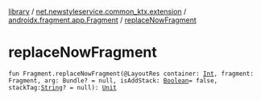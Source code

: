 [library](../../index.md) / [net.newstyleservice.common_ktx.extension](../index.md) / [androidx.fragment.app.Fragment](index.md) / [replaceNowFragment](./replace-now-fragment.md)

# replaceNowFragment

`fun Fragment.replaceNowFragment(@LayoutRes container: `[`Int`](https://kotlinlang.org/api/latest/jvm/stdlib/kotlin/-int/index.html)`, fragment: Fragment, arg: Bundle? = null, isAddStack: `[`Boolean`](https://kotlinlang.org/api/latest/jvm/stdlib/kotlin/-boolean/index.html)` = false, stackTag: `[`String`](https://kotlinlang.org/api/latest/jvm/stdlib/kotlin/-string/index.html)`? = null): `[`Unit`](https://kotlinlang.org/api/latest/jvm/stdlib/kotlin/-unit/index.html)